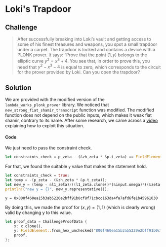 # Loki's Trapdoor

## Challenge

> After successfully breaking into Loki’s vault and getting access to some of his finest treasures and weapons, you spot a small trapdoor under a carpet. The trapdoor is locked and contains a device with a PLONK prover. It says: “Prove that the point $(1,y)$ belongs to the elliptic curve $y^2=x^3+4$. You see that, in order to prove this, you need that $y^2−x^3−4$ is equal to zero, which corresponds to the circuit for the prover provided by Loki. Can you open the trapdoor?

## Solution

We are provided with the modified version of the `lambda_works_plonk_prover` library. We noticed that `new_strong_fiat_shamir_transcript` function was modified. The modified function does not depend on the public inputs, which makes it weak fiat shamir, contrary to its name. After some research, we came across a [video](https://youtu.be/RTSdkWZrEn4?t=341) explaining how to exploit this situation.

#### Code

We just need to pass the constraint check. 

```rust
let constraints_check = p_zeta - (&zh_zeta * &p.t_zeta) == FieldElement::zero();
```
For that, we found the suitable `y` value that makes the statement hold.

```rust
let constraints_check = true;
let temp = -(p_zeta - (&zh_zeta * &p.t_zeta));
let new_y = (temp - &l1_zeta)/((l1_zeta.clone()*(&input.omega)*((&zeta - &input.domain[0]) / (&zeta - &input.domain[1]))));
println!("new y = {}", new_y.representative());
```

```
y = 0x800f460ea15b3ab5220e2bff91b0cf8f71cbcc163da4fa7afd6fe1b45961030
```
By doing this, we made the proof for $(x,y)=(1,1)$ (which is clearly wrong) valid by changing y to this value.
```rust
let proof_data = ChallengeProofData {
    x: x.clone(),
    y: FieldElement::from_hex_unchecked("800f460ea15b3ab5220e2bff91b0cf8f71cbcc163da4fa7afd6fe1b45961030"),
    proof,
};
```

